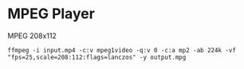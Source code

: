 # MPEG Player

MPEG 208x112

```console
ffmpeg -i input.mp4 -c:v mpeg1video -q:v 0 -c:a mp2 -ab 224k -vf "fps=25,scale=208:112:flags=lanczos" -y output.mpg
```
